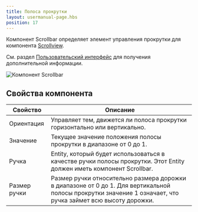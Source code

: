 ```yaml
---
title: Полоса прокрутки
layout: usermanual-page.hbs
position: 17
---
```


Компонент Scrollbar определяет элемент управления прокрутки для компонента [Scrollview][1].

См. раздел [Пользовательский интерфейс][2] для получения дополнительной информации.

![Компонент Scrollbar][3]

## Свойства компонента

| Свойство    | Описание |
|-------------|-------------|
| Ориентация | Управляет тем, движется ли полоса прокрутки горизонтально или вертикально. |
| Значение       | Текущее значение положения полосы прокрутки в диапазоне от 0 до 1. |
| Ручка      | Entity, который будет использоваться в качестве ручки полосы прокрутки. Этот Entity должен иметь компонент Scrollbar. |
| Размер ручки | Размер ручки относительно размера дорожки в диапазоне от 0 до 1. Для вертикальной полосы прокрутки значение 1 означает, что ручка займет всю высоту дорожки. |

[1]: /user-manual/packs/components/scrollview
[2]: /user-manual/user-interface
[3]: /images/user-manual/scenes/components/component-scrollbar.png
